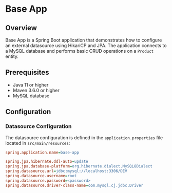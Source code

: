 # Base App

## Overview

Base App is a Spring Boot application that demonstrates how to configure an external datasource using HikariCP and JPA. The application connects to a MySQL database and performs basic CRUD operations on a `Product` entity.

## Prerequisites

- Java 11 or higher
- Maven 3.6.0 or higher
- MySQL database

## Configuration

### Datasource Configuration

The datasource configuration is defined in the `application.properties` file located in `src/main/resources`:

```ini
spring.application.name=base-app

spring.jpa.hibernate.ddl-auto=update
spring.jpa.database-platform=org.hibernate.dialect.MySQL8Dialect
spring.datasource.url=jdbc:mysql://localhost:3306/DEV
spring.datasource.username=root
spring.datasource.password=<password>
spring.datasource.driver-class-name=com.mysql.cj.jdbc.Driver